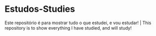 # Estudos-Studies
Este repositório é para mostrar tudo o que estudei, e vou estudar! | This repository is to show everything I have studied, and will study!
